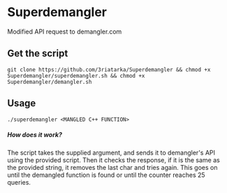 # Superdemangler
Modified API request to demangler.com

## Get the script
`git clone https://github.com/3riatarka/Superdemangler && chmod +x Superdemangler/superdemangler.sh && chmod +x Superdemangler/demangler.sh`

## Usage
`./superdemangler <MANGLED C++ FUNCTION>`

##### How does it work?
The script takes the supplied argument, and sends it to demangler's API using the provided script. Then it checks the response, if it is the same as the provided string, it removes the last char and tries again. This goes on until the demangled function is found or until the counter reaches 25 queries.
